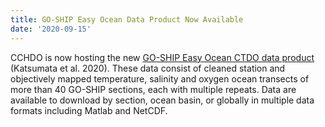 ```yaml
---
title: GO-SHIP Easy Ocean Data Product Now Available
date: '2020-09-15'
---
```

CCHDO is now hosting the new [GO-SHIP Easy Ocean CTDO data product][1]  (Katsumata et al. 2020).
These data consist of cleaned station and objectively mapped temperature, salinity and oxygen ocean transects of more than 40 GO-SHIP sections, each with multiple repeats. Data are available to download by section, ocean basin, or globally in multiple data formats including Matlab and NetCDF. 

[1]: /products/goship-easyocean